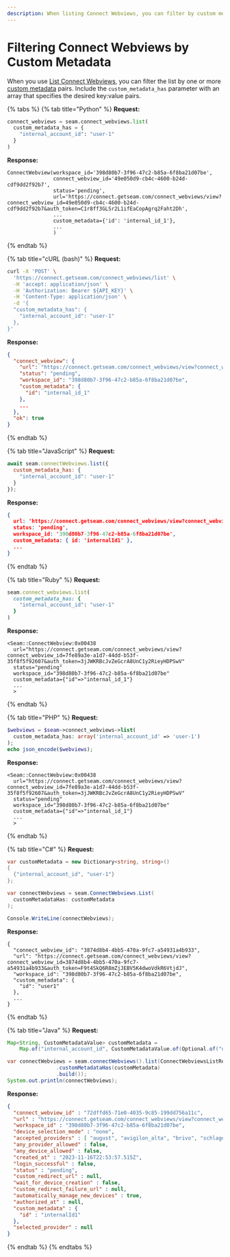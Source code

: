 ```yaml
---
description: When listing Connect Webviews, you can filter by custom metadata.
---
```


# Filtering Connect Webviews by Custom Metadata

When you use [List Connect Webviews](../../api-clients/connect-webviews/list-connect-webviews.md), you can filter the list by one or more [custom metadata](attaching-custom-data-to-the-connect-webview.md) pairs. Include the `custom_metadata_has` parameter with an array that specifies the desired key:value pairs.

{% tabs %}
{% tab title="Python" %}
**Request:**

```python
connect_webviews = seam.connect_webviews.list(
  custom_metadata_has = {
    "internal_account_id": "user-1"
  }
)
```

**Response:**

```
ConnectWebview(workspace_id='398d80b7-3f96-47c2-b85a-6f8ba21d07be',
               connect_webview_id='49e050d9-cb4c-4600-b24d-cdf9dd2f92b7',
               status='pending',
               url='https://connect.getseam.com/connect_webviews/view?connect_webview_id=49e050d9-cb4c-4600-b24d-cdf9dd2f92b7&auth_token=C1r8ff3GLSr2L1ifEaCopAgrq2Faht2Dh',
               ...
               custom_metadata={'id': 'internal_id_1'},
               ...
               )
```
{% endtab %}

{% tab title="cURL (bash)" %}
**Request:**

```bash
curl -X 'POST' \
  'https://connect.getseam.com/connect_webviews/list' \
  -H 'accept: application/json' \
  -H 'Authorization: Bearer ${API_KEY}' \
  -H 'Content-Type: application/json' \
  -d '{
  "custom_metadata_has": {
    "internal_account_id": "user-1"
  },
}'
```

**Response:**

```json
{
  "connect_webview": {
    "url": "https://connect.getseam.com/connect_webviews/view?connect_webview_id=3c3f4c15-e7db-47c6-bc5a-1bf206ff269c&auth_token=LrpMC4MVHAY8YJRcNFeX1nQcb7tGNwpot",
    "status": "pending",
    "workspace_id": "398d80b7-3f96-47c2-b85a-6f8ba21d07be",
    "custom_metadata": {
      "id": "internal_id_1"
    },
    ...
  },
  "ok": true
}
```
{% endtab %}

{% tab title="JavaScript" %}
**Request:**

```javascript
await seam.connectWebviews.list({
  custom_metadata_has: {
    "internal_account_id": "user-1"
  }
});
```

**Response:**

```json
{
  url: 'https://connect.getseam.com/connect_webviews/view?connect_webview_id=3937fa0b-ab09-4a00-9f10-69864750ed07&auth_token=PVHmtzULRFEQDny776KDsegSQ5t2SsZHR',
  status: 'pending',
  workspace_id: '398d80b7-3f96-47c2-b85a-6f8ba21d07be',
  custom_metadata: { id: 'internalId1' },
  ...
}
```
{% endtab %}

{% tab title="Ruby" %}
**Request:**

```ruby
seam.connect_webviews.list(
  custom_metadata_has: {
    "internal_account_id": "user-1"
  }
)
```

**Response:**

```
<Seam::ConnectWebview:0x00438
  url="https://connect.getseam.com/connect_webviews/view?connect_webview_id=7fe89a3e-a1d7-44dd-b53f-35f8f5f92607&auth_token=3jJWKRBcJvZeGcrA8UnC1y2RieyHDPSwV"
  status="pending"
  workspace_id="398d80b7-3f96-47c2-b85a-6f8ba21d07be"
  custom_metadata={"id"=>"internal_id_1"}
  ...
  >
```
{% endtab %}

{% tab title="PHP" %}
**Request:**

```php
$webviews = $seam->connect_webviews->list(
  custom_metadata_has: array('internal_account_id' => 'user-1')
);
echo json_encode($webviews);
```

**Response:**

```
<Seam::ConnectWebview:0x00438
  url="https://connect.getseam.com/connect_webviews/view?connect_webview_id=7fe89a3e-a1d7-44dd-b53f-35f8f5f92607&auth_token=3jJWKRBcJvZeGcrA8UnC1y2RieyHDPSwV"
  status="pending"
  workspace_id="398d80b7-3f96-47c2-b85a-6f8ba21d07be"
  custom_metadata={"id"=>"internal_id_1"}
  ...
  >
```
{% endtab %}

{% tab title="C#" %}
**Request:**

```csharp
var customMetadata = new Dictionary<string, string>()
{
  {"internal_account_id", "user-1"}
};

var connectWebviews = seam.ConnectWebviews.List(
  customMetadataHas: customMetadata
);

Console.WriteLine(connectWebviews);
```

**Response:**

```
{
  "connect_webview_id": "3874d8b4-4bb5-470a-9fc7-a54931a4b933",
  "url": "https://connect.getseam.com/connect_webviews/view?connect_webview_id=3874d8b4-4bb5-470a-9fc7-a54931a4b933&auth_token=F9t4SkQ6R8mZjJEBV5K4dwoVdkR6VtjdJ",
  "workspace_id": "398d80b7-3f96-47c2-b85a-6f8ba21d07be",
  "custom_metadata": {
    "id": "user1"
  },
  ...
}
```
{% endtab %}

{% tab title="Java" %}
**Request:**

```java
Map<String, CustomMetadataValue> customMetadata =
    Map.of("internal_account_id", CustomMetadataValue.of(Optional.of("user-1")));

var connectWebviews = seam.connectWebviews().list(ConnectWebviewsListRequest.builder()
                .customMetadataHas(customMetadata)
                .build());
System.out.println(connectWebviews);
```

**Response:**

```json
{
  "connect_webview_id" : "72dffd65-71e0-4035-9c85-199dd756a11c",
  "url" : "https://connect.getseam.com/connect_webviews/view?connect_webview_id=72dffd65-71e0-4035-9c85-199dd756a11c&auth_token=FQea1nN2sMGwLVRsjQXajzNzvven6jbGX",
  "workspace_id" : "398d80b7-3f96-47c2-b85a-6f8ba21d07be",
  "device_selection_mode" : "none",
  "accepted_providers" : [ "august", "avigilon_alta", "brivo", "schlage", "smartthings", "yale", "nuki", "salto", "controlbyweb", "minut", "my_2n", "kwikset", "ttlock", "noiseaware", "igloohome", "ecobee", "hubitat", "four_suites", "dormakaba_oracode", "lockly", "wyze" ],
  "any_provider_allowed" : false,
  "any_device_allowed" : false,
  "created_at" : "2023-11-16T22:53:57.515Z",
  "login_successful" : false,
  "status" : "pending",
  "custom_redirect_url" : null,
  "wait_for_device_creation" : false,
  "custom_redirect_failure_url" : null,
  "automatically_manage_new_devices" : true,
  "authorized_at" : null,
  "custom_metadata" : {
    "id" : "internalId1"
  },
  "selected_provider" : null
}
```
{% endtab %}
{% endtabs %}
